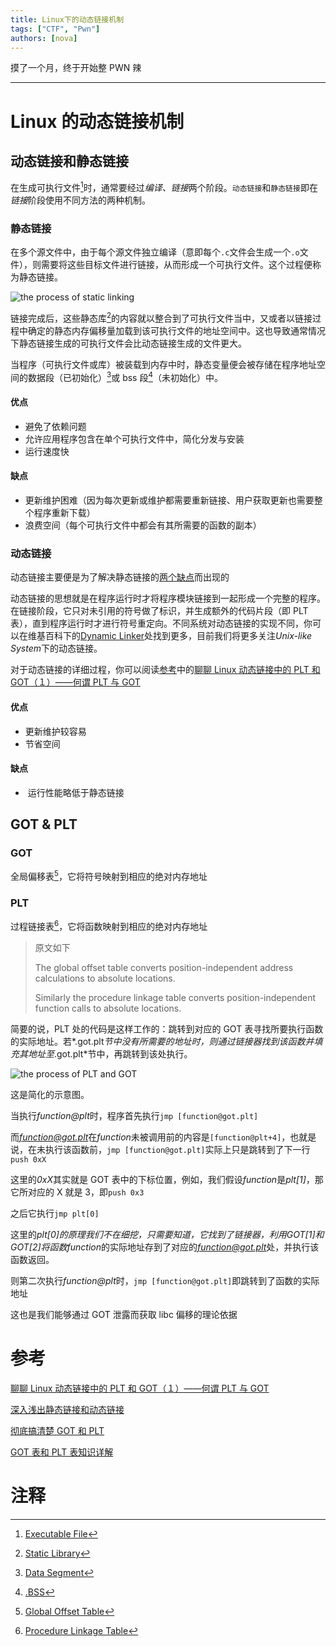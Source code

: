 ```yaml
---
title: Linux下的动态链接机制
tags: ["CTF", "Pwn"]
authors: [nova]
---
```


摸了一个月，终于开始整 PWN 辣

---

# Linux 的动态链接机制

## 动态链接和静态链接

在生成可执行文件[^1]时，通常要经过*编译、链接*两个阶段。`动态链接`和`静态链接`即在*链接*阶段使用不同方法的两种机制。

<!--truncate-->

### 静态链接

在多个源文件中，由于每个源文件独立编译（意即每个`.c`文件会生成一个`.o`文件），则需要将这些目标文件进行链接，从而形成一个可执行文件。这个过程便称为静态链接。

![the process of static linking](https://oss.nova.gal/img/20180505235327609)

链接完成后，这些静态库[^2]的内容就以整合到了可执行文件当中，又或者以链接过程中确定的静态内存偏移量加载到该可执行文件的地址空间中。这也导致通常情况下静态链接生成的可执行文件会比动态链接生成的文件更大。

当程序（可执行文件或库）被装载到内存中时，静态变量便会被存储在程序地址空间的数据段（已初始化）[^3]或 bss 段[^4]（未初始化）中。

#### 优点

- 避免了依赖问题
- 允许应用程序包含在单个可执行文件中，简化分发与安装
- 运行速度快

#### 缺点

- 更新维护困难（因为每次更新或维护都需要重新链接、用户获取更新也需要整个程序重新下载）
- 浪费空间（每个可执行文件中都会有其所需要的函数的副本）

### 动态链接

动态链接主要便是为了解决静态链接的[两个缺点](#缺点)而出现的

动态链接的思想就是在程序运行时才将程序模块链接到一起形成一个完整的程序。在链接阶段，它只对未引用的符号做了标识，并生成额外的代码片段（即 PLT 表），直到程序运行时才进行符号重定向。不同系统对动态链接的实现不同，你可以在维基百科下的[Dynamic Linker](https://en.wikipedia.org/wiki/Dynamic_linker)处找到更多，目前我们将更多关注*Unix-like System*下的动态链接。

对于动态链接的详细过程，你可以阅读[参考](#参考)中的[聊聊 Linux 动态链接中的 PLT 和 GOT（１）——何谓 PLT 与 GOT](https://blog.csdn.net/linyt/article/details/51635768)

#### 优点

- 更新维护较容易
- 节省空间

#### 缺点

- ​ 运行性能略低于静态链接

## GOT & PLT

### GOT

全局偏移表[^5]，它将符号映射到相应的绝对内存地址

### PLT

过程链接表[^6]，它将函数映射到相应的绝对内存地址

> 原文如下
>
> The global offset table converts position-independent address calculations to absolute locations.
>
> Similarly the procedure linkage table converts position-independent function calls to absolute locations.

简要的说，PLT 处的代码是这样工作的：跳转到对应的 GOT 表寻找所要执行函数的实际地址。若*.got.plt*节中没有所需要的地址时，则通过链接器找到该函数并填充其地址至*.got.plt*节中，再跳转到该处执行。

![the process of PLT and GOT](https://oss.nova.gal/img/20170123155535419)

这是简化的示意图。

当执行*function@plt*时，程序首先执行`jmp [function@got.plt]`

而*function@got.plt*在*function*未被调用前的内容是`[function@plt+4]`，也就是说，在未执行该函数前，`jmp [function@got.plt]`实际上只是跳转到了下一行`push 0xX`

这里的*0xX*其实就是 GOT 表中的下标位置，例如，我们假设*function*是*plt[1]*，那它所对应的 X 就是 3，即`push 0x3`

之后它执行`jmp plt[0]`

这里的*plt[0]*的原理我们不在细挖，只需要知道，它找到了链接器，利用*GOT[1]*和*GOT[2]*将函数*function*的实际地址存到了对应的*function@got.plt*处，并执行该函数返回。

则第二次执行*function@plt*时，`jmp [function@got.plt]`即跳转到了函数的实际地址

这也是我们能够通过 GOT 泄露而获取 libc 偏移的理论依据

# 参考

[聊聊 Linux 动态链接中的 PLT 和 GOT（１）——何谓 PLT 与 GOT](https://blog.csdn.net/linyt/article/details/51635768)

[深入浅出静态链接和动态链接](https://blog.csdn.net/kang___xi/article/details/80210717)

[彻底搞清楚 GOT 和 PLT](https://www.jianshu.com/p/5092d6d5caa3)

[GOT 表和 PLT 表知识详解](https://blog.csdn.net/qq_18661257/article/details/54694748)

# 注释

[^1]: [Executable File](https://en.wikipedia.org/wiki/Executable)
[^2]: [Static Library](https://en.wikipedia.org/wiki/Static_linking)
[^3]: [Data Segment](https://en.wikipedia.org/wiki/Data_segment)
[^4]: [.BSS](https://en.wikipedia.org/wiki/.bss)
[^5]: [Global Offset Table](https://en.wikipedia.org/wiki/Global_Offset_Table)
[^6]: [Procedure Linkage Table](https://docs.oracle.com/cd/E26505_01/html/E26506/chapter6-1235.html#:~:text=The%20global%20offset%20table%20converts,function%20calls%20to%20absolute%20locations.)
